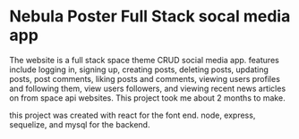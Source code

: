 # Nebula Poster Full Stack socal media app


The website is a full stack space theme CRUD social media app.
features include logging in, signing up, creating posts, deleting posts,
updating posts, post comments, liking posts and comments, viewing users profiles and 
following them, view users followers, and viewing recent news articles on from space api websites. This project took me about 2 months to make. 

this project was created with react for the font end.
node, express, sequelize, and mysql for the backend.
